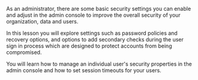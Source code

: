 As an administrator, there are some basic security settings you can enable and adjust in the admin console to improve the overall security of your organization, data and users.

In this lesson you will explore settings such as password policies and recovery options, and options to add secondary checks during the user sign in process which are designed to protect accounts from being compromised.

You will learn how to manage an individual user's security properties in the admin console and how to set session timeouts for your users.

